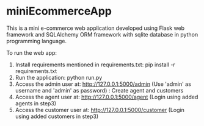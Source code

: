 # miniEcommerceApp
This is a mini e-commerce web application developed using Flask web framework and SQLAlchemy ORM framework with sqlite database in python programming language.

To run the web app:
1. Install requirements mentioned in requirements.txt: pip install -r requirements.txt
2. Run the application: python run.py
3. Access the admin user at: http://127.0.0.1:5000/admin  (Use 'admin' as username and 'admin' as password) : Create agent and customers
4. Access the agent user at: http://127.0.0.1:5000/agent (Login using added agents in step3)
5. Access the customer user at: http://127.0.0.1:5000/customer (Login using added customers in step3)

